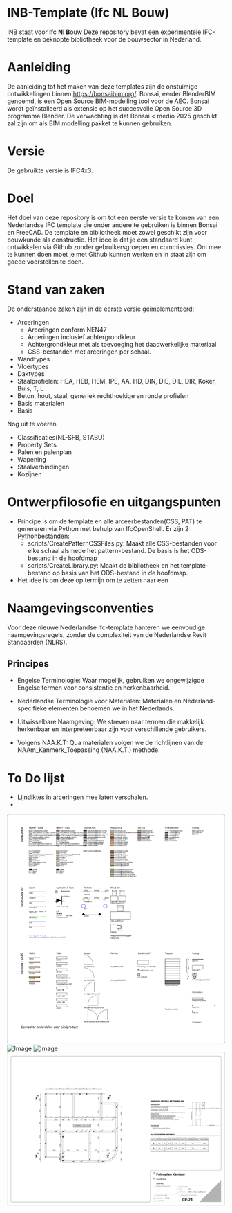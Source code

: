 # INB-Template (Ifc NL Bouw)
INB staat voor **I**fc **N**l **B**ouw
Deze repository bevat een experimentele IFC-template en beknopte bibliotheek voor de bouwsector in Nederland. 

# Aanleiding
De aanleiding tot het maken van deze templates zijn de onstuimige ontwikkelingen binnen https://bonsaibim.org/. Bonsai, eerder BlenderBIM genoemd, is een Open Source BIM-modelling tool voor de AEC. Bonsai wordt geïnstalleerd als extensie op het succesvolle Open Source 3D programma Blender. De verwachting is dat Bonsai < medio 2025 geschikt zal zijn om als BIM modelling pakket te kunnen gebruiken.

# Versie
De gebruikte versie is IFC4x3.

# Doel
Het doel van deze repository is om tot een eerste versie te komen van een Nederlandse IFC template die onder andere te gebruiken is binnen Bonsai en FreeCAD. 
De template en bibliotheek moet zowel geschikt zijn voor bouwkunde als constructie.
Het idee is dat je een standaard kunt ontwikkelen via Github zonder gebruikersgroepen en commissies. Om mee te kunnen doen moet je met Github kunnen werken en in staat zijn om goede voorstellen te doen. 

# Stand van zaken
De onderstaande zaken zijn in de eerste versie geimplementeerd:
* Arceringen 
  * Arceringen conform NEN47
  * Arceringen inclusief achtergrondkleur
  * Achtergrondkleur met als toevoeging het daadwerkelijke materiaal
  * CSS-bestanden met arceringen per schaal.
* Wandtypes
* Vloertypes
* Daktypes
* Staalprofielen: HEA, HEB, HEM, IPE, AA, HD, DIN, DIE, DIL, DIR, Koker, Buis, T, L
* Beton, hout, staal, generiek rechthoekige en ronde profielen
* Basis materialen
* Basis 

Nog uit te voeren
* Classificaties(NL-SFB, STABU)
* Property Sets
* Palen en palenplan
* Wapening
* Staalverbindingen
* Kozijnen
  
# Ontwerpfilosofie en uitgangspunten
* Principe is om de template en alle arceerbestanden(CSS, PAT) te genereren via Python met behulp van IfcOpenShell. Er zijn 2 Pythonbestanden:
  * scripts/CreatePatternCSSFiles.py: Maakt alle CSS-bestanden voor elke schaal alsmede het pattern-bestand. De basis is het ODS-bestand in de hoofdmap
  * scripts/CreateLibrary.py: Maakt de bibliotheek en het template-bestand op basis van het ODS-bestand in de hoofdmap.
* Het idee is om deze op termijn om te zetten naar een 

# Naamgevingsconventies
Voor deze nieuwe Nederlandse Ifc-template hanteren we eenvoudige naamgevingsregels, zonder de complexiteit van de Nederlandse Revit Standaarden (NLRS).

## Principes
  - Engelse Terminologie:
  Waar mogelijk, gebruiken we ongewijzigde Engelse termen voor consistentie en herkenbaarheid. 

  - Nederlandse Terminologie voor Materialen:
  Materialen en Nederland-specifieke elementen benoemen we in het Nederlands.
  
  - Uitwisselbare Naamgeving:
  We streven naar termen die makkelijk herkenbaar en interpreteerbaar zijn voor verschillende gebruikers.

  - Volgens NAA.K.T:
  Qua materialen volgen we de richtlijnen van de NAAm_Kenmerk_Toepassing (NAA.K.T.) methode.

# To Do lijst
* Lijndiktes in arceringen mee laten verschalen.
* 


![Image](img/Arceringen_Annotaties.png)
![Image](img/Sheet_Aanzichten_Doorsnede.png)
![Image](img/Doorsnede.png)
![Image](img/Pile_Layout_Plan.svg)